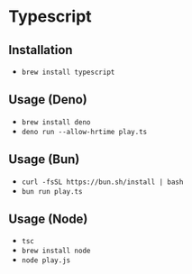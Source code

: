 # Typescript

## Installation

* `brew install typescript`

## Usage (Deno)

* `brew install deno`
* `deno run --allow-hrtime play.ts`

## Usage (Bun)

* `curl -fsSL https://bun.sh/install | bash`
* `bun run play.ts`

## Usage (Node)

* `tsc`
* `brew install node`
* `node play.js`
